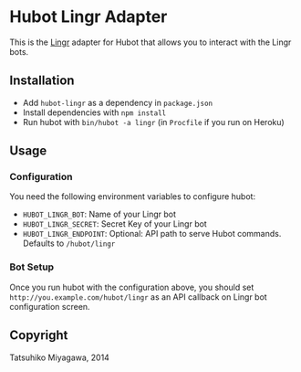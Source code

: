 # Hubot Lingr Adapter

This is the [Lingr](http://lingr.com) adapter for Hubot that allows you to interact with the Lingr bots.

## Installation

* Add `hubot-lingr` as a dependency in `package.json`
* Install dependencies with `npm install`
* Run hubot with `bin/hubot -a lingr` (in `Procfile` if you run on Heroku)

## Usage

### Configuration

You need the following environment variables to configure hubot:

* `HUBOT_LINGR_BOT`: Name of your Lingr bot
* `HUBOT_LINGR_SECRET`: Secret Key of your Lingr bot
* `HUBOT_LINGR_ENDPOINT`: Optional: API path to serve Hubot commands. Defaults to `/hubot/lingr`

### Bot Setup

Once you run hubot with the configuration above, you should set `http://you.example.com/hubot/lingr` as an API callback on Lingr bot configuration screen.

## Copyright

Tatsuhiko Miyagawa, 2014
